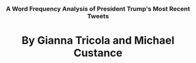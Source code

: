 **<h3><center>A Word Frequency Analysis of President Trump's Most Recent Tweets</center></h3>**

<h1><center>By Gianna Tricola and Michael Custance</center></h1>